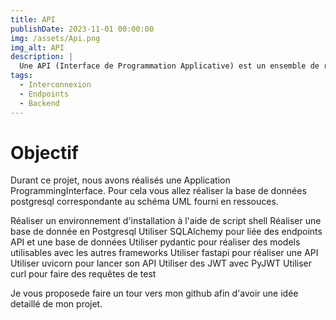 ```yaml
---
title: API
publishDate: 2023-11-01 00:00:00
img: /assets/Api.png
img_alt: API
description: |
  Une API (Interface de Programmation Applicative) est un ensemble de règles et de protocoles qui permettent à des logiciels différents de communiquer entre eux.
tags:
  - Interconnexion
  - Endpoints
  - Backend
---
```


 
 # Objectif 

Durant ce projet, nous avons réalisés une Application ProgrammingInterface.
Pour cela vous allez réaliser la base de données postgresql correspondante au schéma UML fourni en ressouces.


Réaliser un environnement d'installation à l'aide de script shell
Réaliser une base de donnée en Postgresql
Utiliser SQLAlchemy pour liée des endpoints API et une base de données
Utiliser pydantic pour réaliser des models utilisables avec les autres frameworks
Utiliser fastapi pour réaliser une API
Utiliser uvicorn pour lancer son API
Utiliser des JWT avec PyJWT
Utiliser curl pour faire des requêtes de test

Je vous proposede faire un tour vers mon github afin d'avoir une idée detaillé de mon projet.
